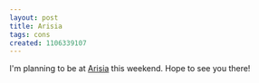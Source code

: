 ```yaml
---
layout: post
title: Arisia
tags: cons
created: 1106339107
---
```

I'm planning to be at [Arisia](http://www.arisia.org/) this weekend.  Hope to see you there!
